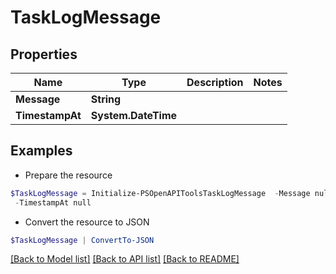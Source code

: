 # TaskLogMessage
## Properties

Name | Type | Description | Notes
------------ | ------------- | ------------- | -------------
**Message** | **String** |  | 
**TimestampAt** | **System.DateTime** |  | 

## Examples

- Prepare the resource
```powershell
$TaskLogMessage = Initialize-PSOpenAPIToolsTaskLogMessage  -Message null `
 -TimestampAt null
```

- Convert the resource to JSON
```powershell
$TaskLogMessage | ConvertTo-JSON
```

[[Back to Model list]](../README.md#documentation-for-models) [[Back to API list]](../README.md#documentation-for-api-endpoints) [[Back to README]](../README.md)

